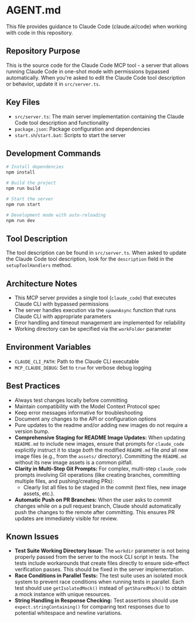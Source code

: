 # AGENT.md

This file provides guidance to Claude Code (claude.ai/code) when working with code in this repository.

## Repository Purpose

This is the source code for the Claude Code MCP tool - a server that allows running Claude Code in one-shot mode with permissions bypassed automatically. When you're asked to edit the Claude Code tool description or behavior, update it in `src/server.ts`.

## Key Files

- `src/server.ts`: The main server implementation containing the Claude Code tool description and functionality
- `package.json`: Package configuration and dependencies
- `start.sh`/`start.bat`: Scripts to start the server

## Development Commands

```bash
# Install dependencies
npm install

# Build the project
npm run build

# Start the server
npm run start

# Development mode with auto-reloading
npm run dev
```

## Tool Description

The tool description can be found in `src/server.ts`. When asked to update the Claude Code tool description, look for the `description` field in the `setupToolHandlers` method.

## Architecture Notes

- This MCP server provides a single tool (`claude_code`) that executes Claude CLI with bypassed permissions
- The server handles execution via the `spawnAsync` function that runs Claude CLI with appropriate parameters
- Error handling and timeout management are implemented for reliability
- Working directory can be specified via the `workFolder` parameter

## Environment Variables

- `CLAUDE_CLI_PATH`: Path to the Claude CLI executable
- `MCP_CLAUDE_DEBUG`: Set to `true` for verbose debug logging

## Best Practices

- Always test changes locally before committing
- Maintain compatibility with the Model Context Protocol spec
- Keep error messages informative for troubleshooting
- Document any changes to the API or configuration options
- Pure updates to the readme and/or adding new images do not require a version bump.
- **Comprehensive Staging for README Image Updates:** When updating `README.md` to include new images, ensure that prompts for `claude_code` explicitly instruct it to stage *both* the modified `README.md` file *and* all new image files (e.g., from the `assets/` directory). Committing the `README.md` without its new image assets is a common pitfall.
- **Clarity in Multi-Step Git Prompts:** For complex, multi-step `claude_code` prompts involving Git operations (like creating branches, committing multiple files, and pushing/creating PRs):
    - Clearly list all files to be staged in the commit (text files, new image assets, etc.).
- **Automatic Push on PR Branches:** When the user asks to commit changes while on a pull request branch, Claude should automatically push the changes to the remote after committing. This ensures PR updates are immediately visible for review.

## Known Issues

- **Test Suite Working Directory Issue:** The `workdir` parameter is not being properly passed from the server to the mock CLI script in tests. The tests include workarounds that create files directly to ensure side-effect verification passes. This should be fixed in the server implementation.
- **Race Conditions in Parallel Tests:** The test suite uses an isolated mock system to prevent race conditions when running tests in parallel. Each test should use `getIsolatedMock()` instead of `getSharedMock()` to obtain a mock instance with unique resources.
- **String Handling in Response Checking:** Test assertions should use `expect.stringContaining()` for comparing text responses due to potential whitespace and newline variations.